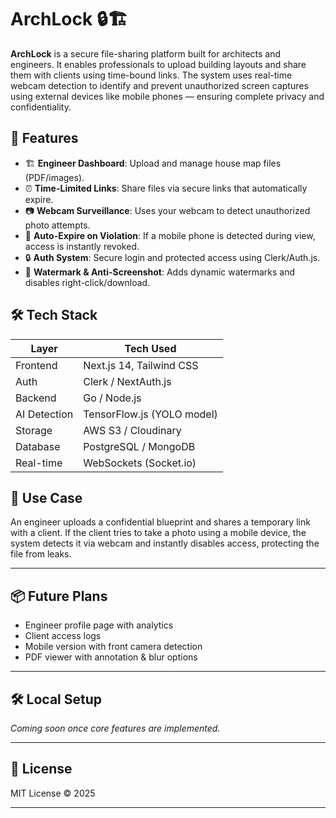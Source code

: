 # ArchLock 🔒🏗️

**ArchLock** is a secure file-sharing platform built for architects and engineers. It enables professionals to upload building layouts and share them with clients using time-bound links. The system uses real-time webcam detection to identify and prevent unauthorized screen captures using external devices like mobile phones — ensuring complete privacy and confidentiality.

## 🚀 Features

- 🏗️ **Engineer Dashboard**: Upload and manage house map files (PDF/images).
- ⏰ **Time-Limited Links**: Share files via secure links that automatically expire.
- 📷 **Webcam Surveillance**: Uses your webcam to detect unauthorized photo attempts.
- 🚫 **Auto-Expire on Violation**: If a mobile phone is detected during view, access is instantly revoked.
- 🔒 **Auth System**: Secure login and protected access using Clerk/Auth.js.
- 🧊 **Watermark & Anti-Screenshot**: Adds dynamic watermarks and disables right-click/download.

## 🛠️ Tech Stack

| Layer         | Tech Used                      |
|---------------|-------------------------------|
| Frontend      | Next.js 14, Tailwind CSS       |
| Auth          | Clerk / NextAuth.js            |
| Backend       | Go / Node.js                   |
| AI Detection  | TensorFlow.js (YOLO model)     |
| Storage       | AWS S3 / Cloudinary            |
| Database      | PostgreSQL / MongoDB           |
| Real-time     | WebSockets (Socket.io)         |

## 📌 Use Case

An engineer uploads a confidential blueprint and shares a temporary link with a client. If the client tries to take a photo using a mobile device, the system detects it via webcam and instantly disables access, protecting the file from leaks.

---

## 📦 Future Plans

- Engineer profile page with analytics
- Client access logs
- Mobile version with front camera detection
- PDF viewer with annotation & blur options

---

## 🛠️ Local Setup

_Coming soon once core features are implemented._

---

## 📄 License

MIT License © 2025

---

